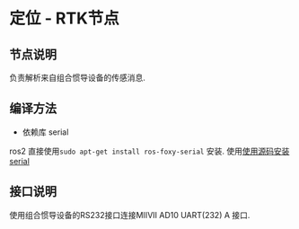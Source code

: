 # 定位 - RTK节点
## 节点说明
负责解析来自组合惯导设备的传感消息.
## 编译方法
- 依赖库 serial 

ros2 直接使用`sudo apt-get install ros-foxy-serial` 安装. 使用[使用源码安装serial](https://blog.csdn.net/weixin_42483954/article/details/140206453?utm_medium=distribute.pc_relevant.none-task-blog-2~default~baidujs_baidulandingword~default-0-140206453-blog-142812837.235^v43^pc_blog_bottom_relevance_base1&spm=1001.2101.3001.4242.1&utm_relevant_index=2)

## 接口说明

使用组合惯导设备的RS232接口连接MIIVII AD10 UART(232) A 接口.

